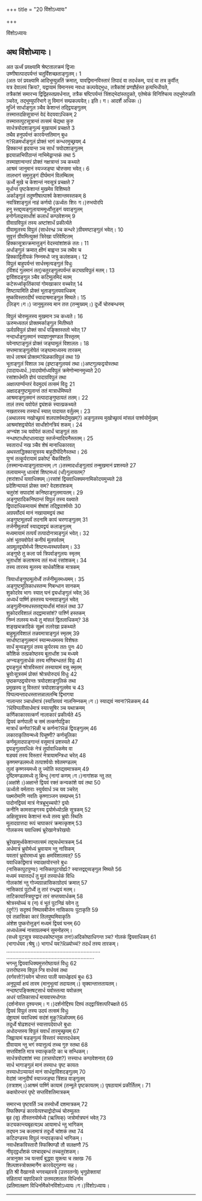 +++
title = "20 विंशोऽध्यायः"

+++





विंशोऽध्यायः  




अथ विंशोध्यायः।  
---------------  
अत ऊर्ध्वं प्रवक्ष्यामि श्रेष्टतालक्रमं द्विजाः  
उष्णीषात्पादपर्यन्तं चतुर्विंशच्छताङ्गुलम्। 1  
(अतः परं प्रवक्ष्यामि आदिभूम्युन्नतिं क्रमात्, यावद्विमानविस्तारं तिपादं वा तदर्धकम्, पादं वा तत्र कुर्वीत्  
यत्र देवालयं क्रिय?, यद्वायामं विमानस्य नवधा कल्पयेद्भुधः, तत्रैकांशं प्रणज्ञैर्हस्त इत्यभिधीयते,  
तत्रैकांशं समारभ्य द्विद्विहस्तप्रवर्धनात्, तत्रैक षष्टिपर्यन्तं त्रिंशद्भेदांस्तदुन्नते, एतेष्वेकं विनिश्चित्य तद्भूमेरुन्नति ञ्चरेत्, तद्भूम्युपरिभागे तु विमानं सम्प्रकल्पयेत्। इति। ग। आदर्शे अधिकः।)  
मूर्ध्नि सार्धाङ्गुल ञ्चैव केशान्तं तद्द्वियङ्गुलम्  
तस्मात्तदक्षिसूत्रान्तं वेदं वेदयवाऽधिकम् 2  
तस्मात्तत्पुटसूत्रान्तं तत्समं चेद्यथा कुरु  
सार्धत्रयोदशाङ्गुल्यं मुखायामं प्रचक्षते 3  
तथैव हनुपर्यन्तं कारयेन्ततिमान् बुधः  
ग?Rळमर्धाङ्गुलं प्रोक्तं भागं कन्धरमुच्छ्रयम् 4  
हिक्कान्तं हृदयान्त ञ्च सार्धं त्रयोदशाङ्गुलम्  
हृदयान्नाभिपीठान्तं नाभिमेढ्रान्तकं तथा 5  
तस्माज्ञान्वन्तरं प्रोक्तं नक्षत्रान्तं ञ्च कथ्यते  
आश्रमं जानुमानं स्यज्जङ्घा चोरुसमा भवेत्। 6  
तालभागं समुत्तुङ्गं दीर्घमानं विलम्बितम्  
ऊर्ध्वे मुखे च केशान्तं नवसूत्रं प्रचक्षते 7  
मूर्धान्तं पृष्टकेशान्तं मुखमेव विशिष्यते  
अर्काङ्गुलं तदुष्णीषात्पार्श्व केशान्तमस्तकम् 8  
नवत्रिंशाङ्गुलं नाहं कर्णयो (ऊर्ध्वतः शिरः ग।)रुभयोरपि  
हनु स्तद्द्व्यङ्गुलायाममूर्ध्वोत्तुङ्गं यवाङ्गुलम्  
हनोर्गलाद्रसार्धांशं कलार्धं कण्ठवेशनम् 9  
ग्रीवाग्रविपुलं तस्य अष्टांशार्धं प्रकीर्त्यते  
ग्रीवामूलस्य विपुलं (सार्धरन्ध्र ञ्च कन्धरे )ग्रीवमष्टाङ्गुलं भवेत्। 10  
सुवृत्तं ग्रीवमित्युक्तं त्रिरेखा परिवेष्टितम्  
हिक्कासूत्रात्क्रमात्तुङ्गं वेदस्यांशांशकं ततः। 11  
अर्धाङ्गुलं क्रमात् क्षीणं बाह्वन्त ञ्च तथैव च  
हिक्काद्वितीयकं निम्नमधो जत्रु कलंशकम्। 12  
विपुलं बाहुपर्यन्तं सार्धस्मृत्यङ्गुलं विधुः  
(विंशदं गुलमानं तत्)चतुरङ्गुलपर्यन्तं कट्यग्रविपुलं मतम्। 13  
द्वाविंशदङ्गुल ञ्चैव कटिमूलमिदं मतम्  
कटेरूर्ध्वाकृतिंकायां गोमखाकार वच्चरेत् 14  
शिष्टायामिति प्रोक्तं भूताङ्गुलयवाधिकम्  
मुष्कविस्तारदीर्घं स्यादाश्रमाङ्गुल मिष्यते। 15  
(लिङ्ग।ग।) जानुमूलस्य मान तत्त (तन्मुख्यम्।) दूर्ध्वे चोरुबन्धनम्  
  
  
विपुलं चोरुमूलस्य मुखमान ञ्च कध्यते। 16  
ऊरुमध्यतलं प्रोक्तमर्काङ्गुल मितीष्यते  
ऊर्वग्रविपुलं प्रोक्तं सार्धं पङ्क्तिस्ततो भवेत् 17  
नन्दार्धाङ्गुलमानं स्याज्ञानुमण्डल विस्तृतम्  
यवेनाष्टाङ्गुलं प्रोक्तं जङ्घामूलं विशालतः। 18  
सप्तमात्राङ्गुलोपेतं जङ्घामाध्यस्य तारकम्  
सार्ध लाश्रमं प्रोक्तम?Rळकाविपुलं तथा 19  
भूताङ्गुलं विशाल ञ्च (इष्टाङ्गुलयवं तथा।)अष्टगुल्फद्वयोस्तथा  
(पादायध्यर्ध..)पादयोर्माध्यविपुलं क्रमेणोन्मानमुच्यते 20  
रसांशार्धमति ज्ञेयं पादाग्रविपुलं तथा  
अक्षात्पार्ण्यन्तरं वेदमुदयं तत्समं विदुः 21  
अक्षादङ्गुष्टमूलान्तं ततं मात्रार्धमिष्यते  
आश्रमाङ्गुलमानं तत्पादाङ्गुष्ठायतं ततम्। 22  
तालं तस्य यवोपेतं द्व्यंशकं स्यात्प्रकथ्यते  
नखतारस्य तस्यार्धं स्यात् पादायत वर्तुलम्। 23  
(अथालस्य नखोच्छ्रायं शलपार्श्वमदोमुखम्?) अङ्गुलस्य मुखोच्छ्रायं मांसलं पार्श्वयोर्मुखम्  
आश्रमांशद्वयोपेतं सार्धांशोनत्रियं शकम्। 24  
अग्न्यंश ञ्च यवोपेतं कलार्धं चाङ्गुलं ततः  
नन्धाष्टार्धाष्टधात्वाद्या स्तर्जन्यादियनैस्ततम्। 25  
स्वतारार्धं नख ञ्चैव शेषं मानाधिकारवत्  
अथस्ताद्धिक्कासूत्रस्य बाहुदीर्घदिनैस्तथा। 26  
युग्मं तत्कूर्परायामं प्रकोष्टं चैकविंशतिः  
(तस्मान्यध्याङ्गुलाग्रान्तम्।ग।)तस्मादर्धाङ्गुलाग्रं तन्मुखमानं प्रशस्यते 27  
तलायामन्तु धात्वंशं शिष्टमध्यं (र्धां)गुलायतम्?  
(शरांशार्धं यावाधिक्यम्।)रसांशं द्वियवाधिक्यमनामिकोदयमुच्यते 28  
प्रदेशिन्यायतं प्रोक्त सम? वेदशरांशकम्  
चतुरंशं सपादांशं कनिष्ठाङ्गुलमायतम्। 29  
अङ्गुष्ठादिकनिष्ठान्तं विपुलं तस्य वक्ष्याते  
द्विपादाधिकमायामं शेषांशं तद्द्विपार्श्वयोः 30  
अग्रपर्वोदयं मानं नखायामद्वयं तथा  
अङ्गुष्टमूलपर्वं तदनामि कायं चरणाङ्गुलम् 31  
तर्जनीमूलपर्वं स्याद्यवद्वयं कलाङ्गुलम्  
मध्यमायामं तत्पर्यं तत्पादोनत्र्यङ्गुलं भवेत्। 32  
अंशं भूतयवोपेतं कनीयं मूलपर्वतम्  
अग्रमूलद्वयोर्मध्ये शिष्टमध्यस्थपर्वकम्। 33  
अङ्गुष्ठे तु कला पर्व त्रिपर्वाङ्गुलयः स्मृतम्  
भूतार्धांशं कलाश्रस्य ततं मध्यं रसांशकम्। 34  
तस्य तारस्य मूलस्य सार्धकौशिक मात्रकम्  
  
  
त्रियार्धाङ्गुष्ठमूलोर्ध्वे तर्जनीमूलमध्यमम्। 35  
अङ्गुष्टमूलिकाधस्तन्म णिबन्धान सानकम्  
शुकोदरेव भागः स्यात् घनं द्व्यर्धाङ्गुलं भवेत् 36  
अध्यर्धं पार्ष्णि हस्तस्य घनमग्राङ्गुलं भवेत्  
अङ्गुलीनामधस्तत्तद्द्व्यर्धांसं मांसलं तथा 37  
शुकोदरविशालं तद्द्वामासांशं? पार्श्णि हस्तकम्  
निम्नं तलस्य मध्ये तु मांसलं द्वितलाधिकम्? 38  
शङ्खचक्रादिकं सूक्ष्मं तलरेखा प्रकथ्यते  
बाहुमूलविशालं तन्नवमात्राङ्गुलं स्मृतम् 39  
सार्धाष्टाङ्गुलमानं स्यान्मध्यमस्य विशेषतः  
सार्धं मुन्यङ्गुलं तस्य कूर्परस्य ततः पुनः 40  
कौशिकं तत्प्रकोष्ठस्य बूतार्धांश ञ्च मध्यमे  
अग्न्यङ्गुलार्धकं तस्य मणिबन्धततं विदुः 41  
द्व्यङ्गुलं श्रोत्रविस्तारं तस्यायामं वसु स्मृतम्  
भ्रुवोःसूत्रसमं प्रोक्तं श्रोत्रयोरुदयं विधुः 42  
पृष्ठकण्ठद्वयोरन्तः त्रयोदशाङ्गुलिकं तथा  
प्रमुखस्य तु विस्तारं त्रयोदशाङ्गुलमेव च 43  
पिप्पल्यन्तादधस्तात्तन्नाललम्बि द्विभागया  
नालान्तर ञ्चार्धामात्रं (स्यत्र्तियवं नालनिम्नकम्।ग।) स्याद्यवं नवना?Rळकम् 44  
?Rपिप्पलीसार्धमात्रं स्यात्सुषिर ञ्च यथाक्रमम्  
कर्णिकाकारवत्कर्णं नालाकारं प्रकीर्त्यते 45  
द्वियवं कर्णपाली च समं तत्कर्णपट्टिका  
मात्रार्धं कर्णपा?Rळी च कर्णना?Rळं द्वियङ्गुलम् 46  
लकाराकृतिवन्मध्ये पिचूष्णी? कर्णचूलिका  
कर्णमूलादपाङ्गान्तं वसुमात्रं प्रशस्यते 47  
द्व्यङ्गुलावधिकं नेत्रं तुर्यावाधिकमेव वा  
षड्यवं तस्य विस्तारं नेत्रायामन्त्रिधा चरेत् 48  
कृष्णमण्डलमध्ये तत्पार्श्वयोः श्वेतमण्डलम्  
तुलां कृष्णस्यमध्ये तु ज्योति स्तद्यवमात्रकम् 49  
दृष्टिमण्डलमध्ये तु बिन्धु (नागां कणम्।ग।)नागांशक न्तु तत्  
(अक्षांशे।)अक्षान्ते द्वियवं रक्तं कन्यकांशे यवं तथा 50  
ऊर्ध्वतो वर्मताराः स्युर्यवार्ध ञ्च यव ञ्चरेत्  
पक्ष्मरोमाणि नवतिः कृष्णाञ्जन समप्रभम् 51  
पादोनद्वियवं मात्रं नेत्रभ्रूभुच्चयो? द्वयोः  
कनीनि कामसाङ्गस्य द्वयोर्मध्योऽक्षि सूत्रकम् 52  
अक्षिसूत्रस्य केशान्तं मध्ये तस्य भ्रुवोः स्थितिः  
मूलादग्रात्तदा रूपं चापाकारं क्रमात्कृशम् 53  
गोलकस्य यवाधिक्यं भ्रूरेखानेत्ररेखयोः  
  
  
भ्रूरेखामूर्ध्वकेशान्तात्समं तद्द्व्यर्धमात्रकम् 54  
अर्धमात्रं भ्रुवोर्मध्यं भ्रुवायाम न्तु नासिकम्  
यवतारं भ्रुवोरमाध्यं भ्रुवः क्षमविशालवत्? 55  
यवाधिकद्विमात्रं स्यादक्षयोरन्तरे बुधः  
(नासिकापुटपुण्यः) नासिकापुटयोर्ह्यः? स्यात्तद्वद्द्व्यङ्गुल मिष्यते 56  
मध्यमं स्यात्तदर्धं तु मूलं तस्यार्धकं विधिः  
गोलकांशं न्तु गोज्यग्रान्नासिकाग्रोदयं क्रमात् 57  
नासिकाग्रं पुटोर्ध्वे तु तारं रन्ध्रद्वयं मतम्।  
ताटिकायास्त्रियुग्द्वारं तारं सप्तयवार्धकम् 58  
श्रोत्रस्योच्चं य (न) वं भूतं पुटनिव्रं यवेन तु  
(दुर्ग?) सदृश्यं निष्पावबीजेन नासिकायः पुटाकृति 59  
एवं तन्नासिका कारं तिलपुष्पमिवाकृतिः  
अंशेश पुष्करोत्तुङ्गं मध्यमं द्वियवं घनम् 60  
अध्यर्धलम्बं नासाग्रलम्बनं सुमनोहरम्।  
(सधवे पुटसूत्र स्यादधकोष्टन्तुक तन!)अदिकोष्ठाधिगन्त ञ्च? गोलकं द्वियवाधिकम् 61  
(भागार्धयव।श्रेषु।) भागार्धं यव?Rळ्योच्चं? तदर्धं तस्य तारकम्।  
..............................................................  
..........................................................  
भगन्तु द्वियवाधिक्यमुत्तरोष्ठायतं विधुः 62  
उत्तरोष्ठस्य विपुल न्त्रि वार्धयवं तथा  
(वर्गवत्तो?)यवेन चोत्तरा पाली यवार्धहृदयं बुधः 63  
अनुपूर्व्या क्षयं तारम (मानुभूत्वां तदायतम्।) सृक्वान्तात्ततायतम्।  
नन्दाष्टपङ्क्तिषट्सार्ध यवोस्तत्या यवोन्नतम्  
अधरं पालिकासार्धं मायवारमधोगतः  
(दर्शनोयत्त दृश्यन्तम्। ग।)दर्शनोद्दिश्य दिश्यं तद्द्वात्रिंशत्परिचक्षते 65  
द्वियवं विपुलं तस्य उदयं तत्समं विधुः  
दंष्ट्रायामं यवाधिक्यं सदंशं मुकु?Rळोपमम् 66  
तदूर्ध्वे षोढशदन्तं स्यात्तापदेवाधरे बुधाः  
अधोदन्तस्य विपुलं यवार्धं तारमुच्छ्रयम् 67  
जिह्वायामं षडङ्गुल्यं विस्तारं स्यात्तदर्धकम्  
ग्रीवायाम न्तु भगं स्यात्तुल्यं तच्च गुरु स्तथा 68  
सप्तविंशति मात्र स्यात्कृकटि का च सन्धिकम्।  
सार्धत्रयोदशांशं स्या (तत्र्तयोदश?) त्तस्याधः कण्ठवेशनात् 69  
सार्ध भागाङ्गुलं मानं तस्याधः पृष्ट कायतः  
तस्याधोऽप्यायतं मानं सार्धद्वाविंशदङ्गुलम् 70  
वेदांशं जानुदीर्घं स्याज्जङ्घा त्रिंशन्न वाङ्गुलम्  
(तत्राशम्।)आश्रमं पार्ष्णि कायामं (तन्मूले पृष्टकायतम्।) पृषठायामं प्रकीर्तितम्। 71  
कक्षयोरन्तरं पृष्टे सप्तविंशतिमात्रकम्  
  
  
समारभ्य पृष्टवर्ति ञ्च तस्योर्ध्वे दशमात्रकम् 72  
स्फिक्पिण्डं कारयेत्पश्चाद्वोदोच्चं चोरुमूलतः  
बृह (सृ) तीस्तनयोर्मध्ये (ऋत्विक्) जत्रोर्मात्रघनं भवेत् 73  
कट्यकान्त्यबृहत्यऽथ आयामार्ध न्तु भागिकम्  
तद्घन ञ्च कलामात्रं तदूर्ध्वे चांशकं तथा 74  
कटिदण्डस्य विपुलं नन्दपङ्त्कर्ध भागिकम्।  
नवार्धंशकविस्तारौ स्फिक्पिण्डौ तौ सलक्षणौ 75  
नीवृद्द्वर्धांशकं पश्चाद्बन्धं तच्चतुरंशकम्।  
अत्रानुक्त ञ्च यत्सर्यं बुद्ध्वा युक्त्या च तक्षखः 76  
शिल्पशस्त्रोक्तमार्गेण कारयेद्गुरुणा सह।  
इति श्री वैखानसे भगवच्छास्त्रे (उत्तरतन्त्रे) भृगुप्रोक्तायां  
संहितायां यज्ञादिकारे उत्तमदशताल विधिर्नाम  
(प्रतिमालक्षण विधिर्नामैकोनविंशोऽध्यायः।ग।)विंशोऽध्यायः।  


_________

